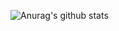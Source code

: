 ![Anurag's github stats](https://github-readme-stats.vercel.app/api?username=japerry911&show_icons=true&theme=radical)
